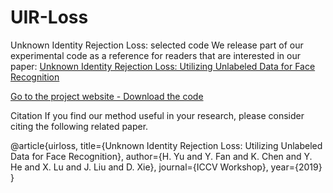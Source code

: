 # UIR-Loss

Unknown Identity Rejection Loss: selected code
We release part of our experimental code as a reference for readers that are interested in our paper: [Unknown Identity Rejection Loss: Utilizing Unlabeled Data for Face Recognition](https://arxiv.org/abs/1910.10896)

[Go to the project website - Download the code](https://github.com/HoiM/UIR-Loss-selected-code)

Citation
If you find our method useful in your research, please consider citing the following related paper.

@article{uirloss,
  title={Unknown Identity Rejection Loss: Utilizing Unlabeled Data for Face Recognition},
  author={H. Yu and Y. Fan and K. Chen and Y. He and X. Lu and J. Liu and D. Xie},
  journal={ICCV Workshop},
  year={2019}
}
